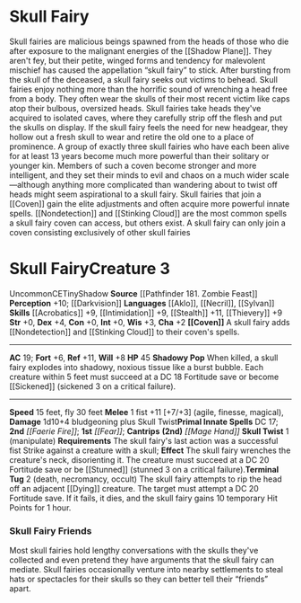 ﻿---
ac: '19'
alignment: CE
all_resistance: null
burrow_speed: null
charisma: '+2'
climb_speed: null
constitution: '+0'
creature_ability:
- Coven
- Shadowy Pop
- Skull Twist
- Terminal Tug
creature_family: null
description: "Skull fairies are malicious beings spawned from the heads of those who\
  \ die after exposure to the malignant energies of the [[DATABASE/plane/Shadow Plane|Shadow\
  \ Plane]] . They aren't [[DATABASE/trait/Fey|fey]] , but their petite, winged forms\
  \ and tendency for malevolent mischief has caused the appellation \u201Cskull fairy\u201D\
  \ to stick.<br/><br/> After bursting from the skull of the deceased, a skull fairy\
  \ seeks out victims to behead. Skull fairies enjoy nothing more than the horrific\
  \ sound of wrenching a head free from a body. They often wear the skulls of their\
  \ most recent victim like caps atop their bulbous, oversized heads. Skull fairies\
  \ take heads they've acquired to isolated caves, where they carefully strip off\
  \ the flesh and put the skulls on display. If the skull fairy feels the need for\
  \ new headgear, they hollow out a fresh skull to wear and retire the old one to\
  \ a place of prominence.<br/><br/> A group of exactly three skull fairies who have\
  \ each been alive for at least 13 years become much more powerful than their solitary\
  \ or younger kin. Members of such a coven become stronger and more intelligent,\
  \ and they set their minds to evil and chaos on a much wider scale\u2014although\
  \ anything more complicated than wandering about to twist off heads might seem aspirational\
  \ to a skull fairy. Skull fairies that join a [[DATABASE/monsterability/Coven|coven]]\
  \ gain the elite adjustments and often acquire more powerful innate spells. [[DATABASE/spell/Nondetection|Nondetection]]\
  \ and [[DATABASE/spell/Stinking Cloud|stinking cloud]] are the most common spells\
  \ a skull fairy coven can access, but others exist. A skull fairy can only join\
  \ a coven consisting exclusively of other skull fairies"
dexterity: '+4'
element: null
fly_speed: '30'
fortitude: '+6'
hardness: null
hp: '45'
id: '2034'
immunity: null
intelligence: '+0'
land_speed: '15'
language:
- '[[DATABASE/language/Aklo|Aklo]]'
- '[[DATABASE/language/Necril|Necril]]'
- '[[DATABASE/language/Sylvan|Sylvan]]'
level: '3'
max_speed: '30'
name: Skull Fairy
perception: '+10'
rarity: Uncommon
reflex: '+11'
resistance: null
rus_type_level: null
school: null
sense:
- '[[DATABASE/monsterability/Darkvision|darkvision]]'
size: Tiny
skill:
- '[[DATABASE/skill/Acrobatics|Acrobatics]] +9'
- '[[DATABASE/skill/Intimidation|Intimidation]] +9'
- '[[DATABASE/skill/Stealth|Stealth]] +11'
- '[[DATABASE/skill/Thievery|Thievery]] +9'
source: '[[DATABASE/source/Pathfinder 181. Zombie Feast|Pathfinder #181: Zombie Feast]]'
speed:
- 15 feet
- fly 30 feet
spell:
- '[[DATABASE/spell/Faerie Fire|Faerie Fire]]'
- '[[DATABASE/spell/Fear|Fear]]'
- '[[DATABASE/spell/Mage Hand|Mage Hand]]'
strength: '+0'
strength_req: '0'
strongest_save:
- Reflex
swim_speed: null
trait:
- '[[DATABASE/trait/Shadow|Shadow]]'
- '[[DATABASE/trait/Uncommon|Uncommon]]'
type: Creature
vision: Darkvision
weakest_save:
- Fortitude
weakness: null
will: '+8'
wisdom: '+3'

---
# Skull Fairy

Skull fairies are malicious beings spawned from the heads of those who die after exposure to the malignant energies of the [[Shadow Plane]]. They aren't fey, but their petite, winged forms and tendency for malevolent mischief has caused the appellation “skull fairy” to stick.
 After bursting from the skull of the deceased, a skull fairy seeks out victims to behead. Skull fairies enjoy nothing more than the horrific sound of wrenching a head free from a body. They often wear the skulls of their most recent victim like caps atop their bulbous, oversized heads. Skull fairies take heads they've acquired to isolated caves, where they carefully strip off the flesh and put the skulls on display. If the skull fairy feels the need for new headgear, they hollow out a fresh skull to wear and retire the old one to a place of prominence.
 A group of exactly three skull fairies who have each been alive for at least 13 years become much more powerful than their solitary or younger kin. Members of such a coven become stronger and more intelligent, and they set their minds to evil and chaos on a much wider scale—although anything more complicated than wandering about to twist off heads might seem aspirational to a skull fairy. Skull fairies that join a [[Coven]] gain the elite adjustments and often acquire more powerful innate spells. [[Nondetection]] and [[Stinking Cloud]] are the most common spells a skull fairy coven can access, but others exist. A skull fairy can only join a coven consisting exclusively of other skull fairies

# Skull Fairy<span class="item-type">Creature 3</span>

<span class="trait-uncommon item-trait">Uncommon</span><span class="trait-alignment item-trait">CE</span><span class="trait-size item-trait">Tiny</span><span class="item-trait">Shadow</span>
**Source** [[Pathfinder 181. Zombie Feast]]
**Perception** +10; [[Darkvision]]
**Languages** [[Aklo]], [[Necril]], [[Sylvan]]
**Skills** [[Acrobatics]] +9, [[Intimidation]] +9, [[Stealth]] +11, [[Thievery]] +9
**Str** +0, **Dex** +4, **Con** +0, **Int** +0, **Wis** +3, **Cha** +2
**[[Coven]]** A skull fairy adds [[Nondetection]] and [[Stinking Cloud]] to their coven's spells.

---
**AC** 19; **Fort** +6, **Ref** +11, **Will** +8
**HP** 45
<span class="in-box-ability">**Shadowy Pop** When killed, a skull fairy explodes into shadowy, noxious tissue like a burst bubble. Each creature within 5 feet must succeed at a DC 18 Fortitude save or become [[Sickened]] (sickened 3 on a critical failure).</span>

---
**Speed** 15 feet, fly 30 feet
<span class="in-box-ability">**Melee** <span class="action-icon">1</span> fist +11 [+7/+3] (agile, finesse, magical), **Damage** 1d10+4 bludgeoning plus Skull Twist</span>**Primal Innate Spells** DC 17; **2nd** _[[Faerie Fire]]_; **1st** _[[Fear]]_; **Cantrips** **(2nd)** _[[Mage Hand]]_
<span class="in-box-ability">**Skull Twist** <span class="action-icon">1</span> (manipulate) **Requirements** The skull fairy's last action was a successful fist Strike against a creature with a skull; **Effect** The skull fairy wrenches the creature's neck, disorienting it. The creature must succeed at a DC 20 Fortitude save or be [[Stunned]] (stunned 3 on a critical failure).</span><span class="in-box-ability">**Terminal Tug** <span class="action-icon">2</span> (death, necromancy, occult) The skull fairy attempts to rip the head off an adjacent [[Dying]] creature. The target must attempt a DC 20 Fortitude save. If it fails, it dies, and the skull fairy gains 10 temporary Hit Points for 1 hour.</span>

###  Skull Fairy Friends

Most skull fairies hold lengthy conversations with the skulls they've collected and even pretend they have arguments that the skull fairy can mediate. Skull fairies occasionally venture into nearby settlements to steal hats or spectacles for their skulls so they can better tell their “friends” apart.